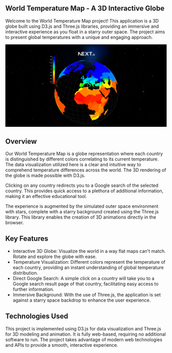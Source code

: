 ## World Temperature Map - A 3D Interactive Globe

Welcome to the World Temperature Map project! This application is a 3D globe built using D3.js and Three.js libraries, providing an immersive and interactive experience as you float in a starry outer space. The project aims to present global temperatures with a unique and engaging approach.

![Globe](/public/globe.png)

## Overview

Our World Temperature Map is a globe representation where each country is distinguished by different colors correlating to its current temperature. The data visualization utilized here is a clear and intuitive way to comprehend temperature differences across the world. The 3D rendering of the globe is made possible with D3.js.

Clicking on any country redirects you to a Google search of the selected country. This provides quick access to a plethora of additional information, making it an effective educational tool.

The experience is augmented by the simulated outer space environment with stars, complete with a starry background created using the Three.js library. This library enables the creation of 3D animations directly in the browser.

## Key Features

- Interactive 3D Globe: Visualize the world in a way flat maps can't match. Rotate and explore the globe with ease.
- Temperature Visualization: Different colors represent the temperature of each country, providing an instant understanding of global temperature distribution.
- Direct Google Search: A simple click on a country will take you to a Google search result page of that country, facilitating easy access to further information.
- Immersive Background: With the use of Three.js, the application is set against a starry space backdrop to enhance the user experience.

## Technologies Used

This project is implemented using D3.js for data visualization and Three.js for 3D modeling and animation. It is fully web-based, requiring no additional software to run. The project takes advantage of modern web technologies and APIs to provide a smooth, interactive experience.

